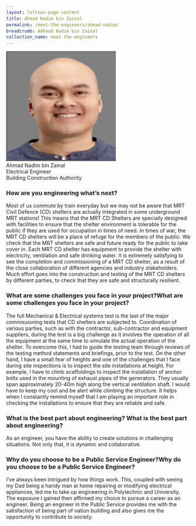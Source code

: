 ```yaml
---
layout: leftnav-page-content
title: Ahmad Nadim bin Zainal 
permalink: /meet-the-engineers/ahmad-nadim/
breadcrumb: Adhmad Nadim bin Zainal
collection_name: meet-the-engineers
---
```


<insert image>
<img src="/images/nadim.png" width="300" height="300">
<br> Ahmad Nadim bin Zainal
<br> Electrical Engineer
<br> Building Construction Authority

### How are you engineering what’s next?
Most of us commute by train everyday but we may not be aware that MRT Civil Defence (CD) shelters are actually integrated in some underground MRT stations! This means that the MRT CD Shelters are specially designed with facilities to ensure that the shelter environment is tolerable for the public if they are used for occupation in times of need. In times of war, the MRT CD shelters will be a place of refuge for the members of the public. We check that the MRT shelters are safe and future ready for the public to take cover in. Each MRT CD shelter has equipment to provide the shelter with electricity, ventilation and safe drinking water. It is extremely satisfying to see the completion and commissioning of a MRT CD shelter, as a result of the close collaboration of different agencies and industry stakeholders. Much effort goes into the construction and testing of the MRT CD shelters by different parties, to check that they are safe and structurally resilient.

### What are some challenges you face in your project?What are some challenges you face in your project?
The full Mechanical & Electrical systems test is the last of the major commissioning tests that CD shelters are subjected to. Coordination of various parties, such as with the contractor, sub-contractor and equipment suppliers, during the test is a big challenge as it involves the operation of all the equipment at the same time to simulate the actual operation of the shelter. To overcome this, I had to guide the testing team through reviews of the testing method statements and briefings, prior to the test. On the other hand, I have a small fear of heights and one of the challenges that I face during site inspections is to inspect the site installations at height. For example, I have to climb scaffoldings to inspect the installation of anchor bolts used in the mounting of exhaust pipes of the generators. They usually span approximately 20-40m high along the vertical ventilation shaft. I would have to keep my cool and be alert while climbing the structure. It helps when I constantly remind myself that I am playing an important role in checking the installations to ensure that they are reliable and safe.

### What is the best part about engineering? What is the best part about engineering?
As an engineer, you have the ability to create solutions in challenging situations. Not only that, it is dynamic and collaborative.

### Why do you choose to be a Public Service Engineer?Why do you choose to be a Public Service Engineer?
I’ve always been intrigued by how things work. This, coupled with seeing my Dad being a handy man at home repairing or modifying electrical appliances, led me to take up engineering in Polytechnic and University. The exposure I gained then affirmed my choice to pursue a career as an engineer. Being an engineer in the Public Service provides me with the satisfaction of being part of nation building and also gives me the opportunity to contribute to society.
